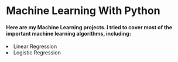 
# Machine Learning With Python

<h4>Here are my Machine Learning projects. I tried to cover most of the important machine learning algorithms, including: </h4>
<li>Linear Regression</li>
<li>Logistic Regression</li>

<ul>

</ul>

